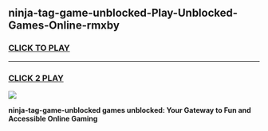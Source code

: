 
## ninja-tag-game-unblocked-Play-Unblocked-Games-Online-rmxby
<h3>
<a href="https://premium76.site?title=ninja-tag-game-unblocked&ref=24A">CLICK TO PLAY</a></h3>
<hr>

<h3>
<a href="https://premium76.site?title=ninja-tag-game-unblocked&ref=24A">CLICK 2 PLAY</a>
  
</h3>

<a href="https://premium76.site?title=ninja-tag-game-unblocked&ref=24A"><img src="https://clearcache.store/games.png"></a>


**ninja-tag-game-unblocked games unblocked: Your Gateway to Fun and Accessible Online Gaming**
